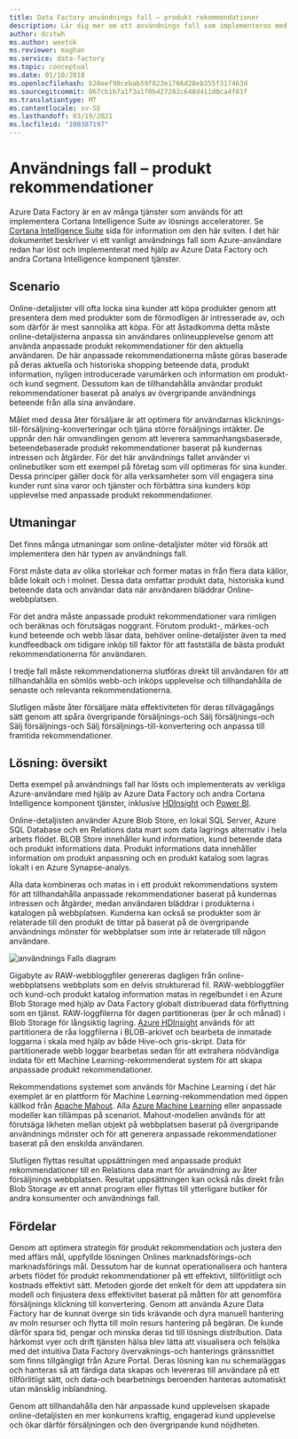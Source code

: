 ```yaml
---
title: Data Factory användnings fall – produkt rekommendationer
description: Lär dig mer om ett användnings fall som implementeras med hjälp av Azure Data Factory tillsammans med andra tjänster.
author: dcstwh
ms.author: weetok
ms.reviewer: maghan
ms.service: data-factory
ms.topic: conceptual
ms.date: 01/10/2018
ms.openlocfilehash: b20eef90cebab59f823e1766d28eb355f317463d
ms.sourcegitcommit: 867cb1b7a1f3a1f0b427282c648d411d0ca4f81f
ms.translationtype: MT
ms.contentlocale: sv-SE
ms.lasthandoff: 03/19/2021
ms.locfileid: "100387197"
---
```

# <a name="use-case---product-recommendations"></a>Användnings fall – produkt rekommendationer
Azure Data Factory är en av många tjänster som används för att implementera Cortana Intelligence Suite av lösnings acceleratorer.  Se [Cortana Intelligence Suite](https://www.microsoft.com/cortanaanalytics) sida för information om den här sviten. I det här dokumentet beskriver vi ett vanligt användnings fall som Azure-användare redan har löst och implementerat med hjälp av Azure Data Factory och andra Cortana Intelligence komponent tjänster.

## <a name="scenario"></a>Scenario
Online-detaljister vill ofta locka sina kunder att köpa produkter genom att presentera dem med produkter som de förmodligen är intresserade av, och som därför är mest sannolika att köpa. För att åstadkomma detta måste online-detaljisterna anpassa sin användares onlineupplevelse genom att använda anpassade produkt rekommendationer för den aktuella användaren. De här anpassade rekommendationerna måste göras baserade på deras aktuella och historiska shopping beteende data, produkt information, nyligen introducerade varumärken och information om produkt-och kund segment.  Dessutom kan de tillhandahålla användar produkt rekommendationer baserat på analys av övergripande användnings beteende från alla sina användare.

Målet med dessa åter försäljare är att optimera för användarnas klicknings-till-försäljning-konverteringar och tjäna större försäljnings intäkter.  De uppnår den här omvandlingen genom att leverera sammanhangsbaserade, beteendebaserade produkt rekommendationer baserat på kundernas intressen och åtgärder. För det här användnings fallet använder vi onlinebutiker som ett exempel på företag som vill optimeras för sina kunder. Dessa principer gäller dock för alla verksamheter som vill engagera sina kunder runt sina varor och tjänster och förbättra sina kunders köp upplevelse med anpassade produkt rekommendationer.

## <a name="challenges"></a>Utmaningar
Det finns många utmaningar som online-detaljister möter vid försök att implementera den här typen av användnings fall. 

Först måste data av olika storlekar och former matas in från flera data källor, både lokalt och i molnet. Dessa data omfattar produkt data, historiska kund beteende data och användar data när användaren bläddrar Online-webbplatsen. 

För det andra måste anpassade produkt rekommendationer vara rimligen och beräknas och förutsägas noggrant. Förutom produkt-, märkes-och kund beteende och webb läsar data, behöver online-detaljister även ta med kundfeedback om tidigare inköp till faktor för att fastställa de bästa produkt rekommendationerna för användaren. 

I tredje fall måste rekommendationerna slutföras direkt till användaren för att tillhandahålla en sömlös webb-och inköps upplevelse och tillhandahålla de senaste och relevanta rekommendationerna. 

Slutligen måste åter försäljare mäta effektiviteten för deras tillvägagångs sätt genom att spåra övergripande försäljnings-och Sälj försäljnings-och Sälj försäljnings-och Sälj försäljnings-till-konvertering och anpassa till framtida rekommendationer.

## <a name="solution-overview"></a>Lösning: översikt
Detta exempel på användnings fall har lösts och implementerats av verkliga Azure-användare med hjälp av Azure Data Factory och andra Cortana Intelligence komponent tjänster, inklusive [HDInsight](https://azure.microsoft.com/services/hdinsight/) och [Power BI](https://powerbi.microsoft.com/).

Online-detaljisten använder Azure Blob Store, en lokal SQL Server, Azure SQL Database och en Relations data mart som data lagrings alternativ i hela arbets flödet.  BLOB Store innehåller kund information, kund beteende data och produkt informations data. Produkt informations data innehåller information om produkt anpassning och en produkt katalog som lagras lokalt i en Azure Synapse-analys. 

Alla data kombineras och matas in i ett produkt rekommendations system för att tillhandahålla anpassade rekommendationer baserat på kundernas intressen och åtgärder, medan användaren bläddrar i produkterna i katalogen på webbplatsen. Kunderna kan också se produkter som är relaterade till den produkt de tittar på baserat på de övergripande användnings mönster för webbplatser som inte är relaterade till någon användare.

![användnings Falls diagram](./media/data-factory-product-reco-usecase/diagram-1.png)

Gigabyte av RAW-webbloggfiler genereras dagligen från online-webbplatsens webbplats som en delvis strukturerad fil. RAW-webbloggfiler och kund-och produkt katalog information matas in regelbundet i en Azure Blob Storage med hjälp av Data Factory globalt distribuerad data förflyttning som en tjänst. RAW-loggfilerna för dagen partitioneras (per år och månad) i Blob Storage för långsiktig lagring.  [Azure HDInsight](https://azure.microsoft.com/services/hdinsight/) används för att partitionera de råa loggfilerna i BLOB-arkivet och bearbeta de inmatade loggarna i skala med hjälp av både Hive-och gris-skript. Data för partitionerade webb loggar bearbetas sedan för att extrahera nödvändiga indata för ett Machine Learning-rekommenderat system för att skapa anpassade produkt rekommendationer.

Rekommendations systemet som används för Machine Learning i det här exemplet är en plattform för Machine Learning-rekommendation med öppen källkod från [Apache Mahout](https://mahout.apache.org/).  Alla [Azure Machine Learning](https://azure.microsoft.com/services/machine-learning/) eller anpassade modeller kan tillämpas på scenariot.  Mahout-modellen används för att förutsäga likheten mellan objekt på webbplatsen baserat på övergripande användnings mönster och för att generera anpassade rekommendationer baserat på den enskilda användaren.

Slutligen flyttas resultat uppsättningen med anpassade produkt rekommendationer till en Relations data mart för användning av åter försäljnings webbplatsen.  Resultat uppsättningen kan också nås direkt från Blob Storage av ett annat program eller flyttas till ytterligare butiker för andra konsumenter och användnings fall.

## <a name="benefits"></a>Fördelar
Genom att optimera strategin för produkt rekommendation och justera den med affärs mål, uppfyllde lösningen Onlines marknadsförings-och marknadsförings mål. Dessutom har de kunnat operationalisera och hantera arbets flödet för produkt rekommendationer på ett effektivt, tillförlitligt och kostnads effektivt sätt. Metoden gjorde det enkelt för dem att uppdatera sin modell och finjustera dess effektivitet baserat på måtten för att genomföra försäljnings klickning till konvertering. Genom att använda Azure Data Factory har de kunnat överge sin tids krävande och dyra manuell hantering av moln resurser och flytta till moln resurs hantering på begäran. De kunde därför spara tid, pengar och minska deras tid till lösnings distribution. Data härkomst vyer och drift tjänsten hälsa blev lätta att visualisera och felsöka med det intuitiva Data Factory övervaknings-och hanterings gränssnittet som finns tillgängligt från Azure Portal. Deras lösning kan nu schemaläggas och hanteras så att färdiga data skapas och levereras till användare på ett tillförlitligt sätt, och data-och bearbetnings beroenden hanteras automatiskt utan mänsklig inblandning.

Genom att tillhandahålla den här anpassade kund upplevelsen skapade online-detaljisten en mer konkurrens kraftig, engagerad kund upplevelse och ökar därför försäljningen och den övergripande kund nöjdheten.

